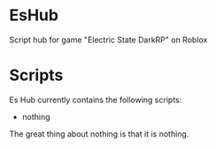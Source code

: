# EsHub
Script hub for game "Electric State DarkRP" on Roblox

# Scripts
Es Hub currently contains the following scripts:

* nothing

The great thing about nothing is that it is nothing.

